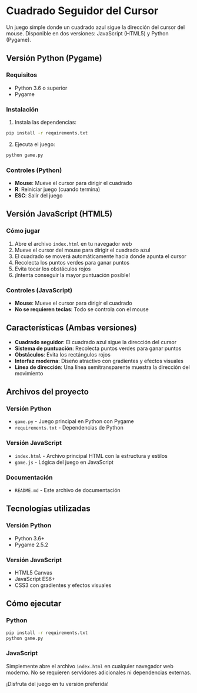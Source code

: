 # Cuadrado Seguidor del Cursor

Un juego simple donde un cuadrado azul sigue la dirección del cursor del mouse. Disponible en dos versiones: JavaScript (HTML5) y Python (Pygame).

## Versión Python (Pygame)

### Requisitos
- Python 3.6 o superior
- Pygame

### Instalación
1. Instala las dependencias:
```bash
pip install -r requirements.txt
```

2. Ejecuta el juego:
```bash
python game.py
```

### Controles (Python)
- **Mouse**: Mueve el cursor para dirigir el cuadrado
- **R**: Reiniciar juego (cuando termina)
- **ESC**: Salir del juego

## Versión JavaScript (HTML5)

### Cómo jugar
1. Abre el archivo `index.html` en tu navegador web
2. Mueve el cursor del mouse para dirigir el cuadrado azul
3. El cuadrado se moverá automáticamente hacia donde apunta el cursor
4. Recolecta los puntos verdes para ganar puntos
5. Evita tocar los obstáculos rojos
6. ¡Intenta conseguir la mayor puntuación posible!

### Controles (JavaScript)
- **Mouse**: Mueve el cursor para dirigir el cuadrado
- **No se requieren teclas**: Todo se controla con el mouse

## Características (Ambas versiones)

- **Cuadrado seguidor**: El cuadrado azul sigue la dirección del cursor
- **Sistema de puntuación**: Recolecta puntos verdes para ganar puntos
- **Obstáculos**: Evita los rectángulos rojos
- **Interfaz moderna**: Diseño atractivo con gradientes y efectos visuales
- **Línea de dirección**: Una línea semitransparente muestra la dirección del movimiento

## Archivos del proyecto

### Versión Python
- `game.py` - Juego principal en Python con Pygame
- `requirements.txt` - Dependencias de Python

### Versión JavaScript
- `index.html` - Archivo principal HTML con la estructura y estilos
- `game.js` - Lógica del juego en JavaScript

### Documentación
- `README.md` - Este archivo de documentación

## Tecnologías utilizadas

### Versión Python
- Python 3.6+
- Pygame 2.5.2

### Versión JavaScript
- HTML5 Canvas
- JavaScript ES6+
- CSS3 con gradientes y efectos visuales

## Cómo ejecutar

### Python
```bash
pip install -r requirements.txt
python game.py
```

### JavaScript
Simplemente abre el archivo `index.html` en cualquier navegador web moderno. No se requieren servidores adicionales ni dependencias externas.

¡Disfruta del juego en tu versión preferida! 